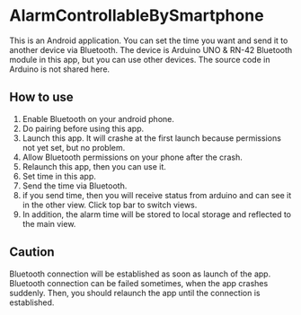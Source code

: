 # AlarmControllableBySmartphone
This is an Android application.
You can set the time you want and send it to another device via Bluetooth.
The device is Arduino UNO & RN-42 Bluetooth module in this app, but you can use other devices.
The source code in Arduino is not shared here.

## How to use
1. Enable Bluetooth on your android phone.
2. Do pairing before using this app.
3. Launch this app. It will crashe at the first launch because permissions not yet set, but no problem.
4. Allow Bluetooth permissions on your phone after the crash.
5. Relaunch this app, then you can use it.
6. Set time in this app.
7. Send the time via Bluetooth.
8. if you send time, then you will receive status from arduino and can see it in the other view. Click top bar to switch views.
9. In addition, the alarm time will be stored to local storage and reflected to the main view.

## Caution
Bluetooth connection will be established as soon as launch of the app.
Bluetooth connection can be failed sometimes, when the app crashes suddenly.
Then, you should relaunch the app until the connection is established.


